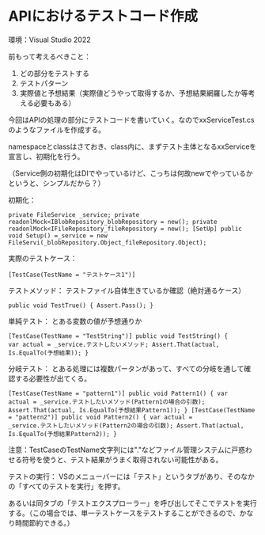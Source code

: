 # APIにおけるテストコード作成

環境：Visual Studio 2022

前もって考えるべきこと：
1. どの部分をテストする
1. テストパターン
1. 実際値と予想結果（実際値どうやって取得するか、予想結果網羅したか等考える必要もある）

今回はAPIの処理の部分にテストコードを書いていく。なのでxxServiceTest.csのようなファイルを作成する。

namespaceとclassはさておき、class内に、まずテスト主体となるxxServiceを宣言し、初期化を行う。

（Service側の初期化はDIでやっているけど、こっちは何故newでやっているかというと、シンプルだから？）

初期化：

<code>private FileService _service;
private readonlMock<IBlobRepository_blobRepository = new();
private readonlMock<IFileRepository_fileRepository = new();
[SetUp]
public void Setup() =_service = new FileServi(_blobRepository.Object_fileRepository.Object);
</code>

実際のテストケース：

<code>[TestCase(TestName = "テストケース1")]
</code>

テストメソッド：
テストファイル自体生きているか確認（絶対通るケース）

<code>public void TestTrue()
{
    Assert.Pass();
}
</code>

単純テスト：
とある変数の値が予想通りか

<code>[TestCase(TestName = "TestString")]
public void TestString()
{
    var actual = _service.テストしたいメソッド;
    Assert.That(actual, Is.EqualTo(予想結果));
}
</code>

分岐テスト：
とある処理には複数パータンがあって、すべての分岐を通して確認する必要性が出てくる。

<code>[TestCase(TestName = "pattern1")]
public void Pattern1()
{
    var actual = _service.テストしたいメソッド(Pattern1の場合の引数);
    Assert.That(actual, Is.EqualTo(予想結果Pattern1));
}
[TestCase(TestName = "pattern2")]
public void Pattern2()
{
    var actual = _service.テストしたいメソッド(Pattern2の場合の引数);
    Assert.That(actual, Is.EqualTo(予想結果Pattern2));
}
</code>

注意：TestCaseのTestName文字列には"."などファイル管理システムに戸惑わせる符号を使うと、テスト結果がうまく取得されない可能性がある。

テストの実行：
VSのメニューバーには「テスト」というタブがあり、そのなかの「すべてのテストを実行」を押す。

あるいは同タブの「テストエクスプローラー」を呼び出してそこでテストを実行する。（この場合では、単一テストケースをテストすることができるので、かなり時間節約できる。）

